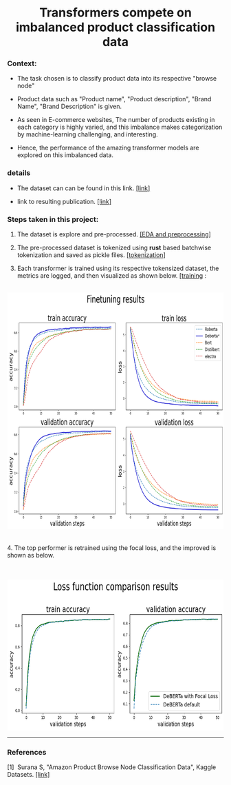 <h1 style="text-align: center;">Transformers compete on imbalanced product classification data</h1>

<h3>Context:</h3>

- The task chosen is to classify product data into its respective "browse node"

- Product data such as "Product name", "Product description", "Brand Name", "Brand Description" is given.

- As seen in E-commerce websites, The number of products existing in each category is highly varied, and this imbalance makes categorization by machine-learning challenging, and interesting.

- Hence, the performance of the amazing transformer models are explored on this imbalanced data.

<h3> details </h3>

- The dataset can can be found in this link. <a href="https://drive.google.com/drive/folders/165k0tlrmcF28n1fz1DVSwXXXAdt5ONZJ?usp=sharing">[link]</a>

- link to resulting publication. <a href="https://ieeexplore.ieee.org/abstract/document/10183484">[link]</a>

<h3>Steps taken in this project:</h3>

1. The dataset is explore and pre-processed. <a href="./Eda_and_preprocessing.ipynb">[EDA and preprocessing]</a>

2. The pre-processed dataset is tokenized 
using **rust** based batchwise tokenization and saved as pickle files. <a href="./tokenization.ipynb">[tokenization]</a>

3. Each transformer is trained using its respective tokensized dataset, the metrics are logged, and then visualized as shown below. <a href="./Training.ipynb">[training</a> : <br><br>


<p align="center">
  <img src="./result_visualizations/benchmarking_transformers.png" alt="Girl in a jacket" width="850" height="550">
</p>
<br>
4. The top performer is retrained using the focal loss, and the improved is shown as below.<br><br><br>
<p align="center">
  <img src="./result_visualizations/focal_vs_default.png" alt="Girl in a jacket" width="650" height="350">
</p>

______

<h3> References </h3>
[1]&nbsp; Surana S, "Amazon Product Browse Node Classification Data", Kaggle Datasets. <a href="https://www.kaggle.com/datasets/subhamjain/amazon-product-browse-node-classification-data">[link]</a> 
